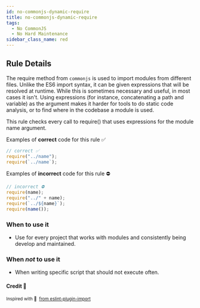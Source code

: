 ```yaml
---
id: no-commonjs-dynamic-require
title: no-commonjs-dynamic-require
tags:
  - No CommonJS
  - No Hard Maintenance
sidebar_class_name: red
---
```


## Rule Details

The require method from `commonjs` is used to import modules from different files. Unlike the ES6 import syntax, it can be given expressions that will be resolved at runtime. While this is sometimes necessary and useful, in most cases it isn't. Using expressions (for instance, concatenating a path and variable) as the argument makes it harder for tools to do static code analysis, or to find where in the codebase a module is used.

This rule checks every call to require() that uses expressions for the module name argument.

Examples of **correct** code for this rule ✅

```typescript
// correct ✅
require("../name");
require(`../name`);
```

Examples of **incorrect** code for this rule ⛔️

```typescript
// incorrect ⛔️
require(name);
require("../" + name);
require(`../${name}`);
require(name());
```

### When to use it

- Use for every project that works with modules and consistently being develop and maintained.

### When _not_ to use it

- When writing specific script that should not execute often.

#### Credit 🙏

<sup>

Inspired with 💜 &nbsp;[from eslint-plugin-import](https://github.com/import-js/eslint-plugin-import/blob/main/docs/rules/no-dynamic-require.md)

</sup>
